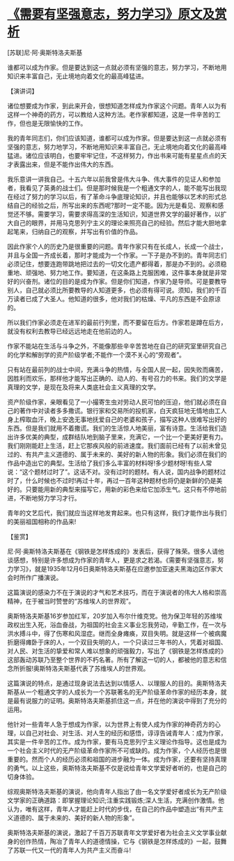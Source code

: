 # [《需要有坚强意志，努力学习》原文及赏析](https://www.vrrw.net/wx/14784.html)

[苏联]尼·阿·奥斯特洛夫斯基

谁都可以成为作家。但是要达到这一点就必须有坚强的意志，努力学习，不断地用知识来丰富自己，无止境地向着文化的最高峰猛进。

【演讲词】

诸位想要成为作家，到此来开会，很想知道怎样成为作家这个问题。青年人以为有这样一个神奇的药方，可以教给人这种方法。老作家都知道，这是一件辛苦的工作，但也是无限愉快的工作。

我的青年同志们，你们应该知道，谁都可以成为作家。但是要达到这一点就必须有坚强的意志，努力地学习，不断地用知识来丰富自己，无止境地向着文化的最高峰猛进。诸位应该明白，也要牢牢记住，不这样努力，作出书来可能有星星点点的天才表露出来，但是不能作出伟大的东西。

我乐意讲一讲我自己。十五六年以前我曾是伟大斗争、伟大事件的见证人和参加者，我看见了英勇的战士们。但是那时候我是一个粗通文字的人，能不能写出我现在经过了努力的学习以后，有了革命斗争底理论知识，并且也能够以艺术的形式总结自己的经验之后，所写出来的东西呢?那时一定不能。因为光是看见、观察和感觉还不够。需要学习，需要求得高深的生活知识，知道世界文学的最好著作，以扩大自己的眼界，并用马克思列宁主义的理论来照亮自己的经验。然后才能大胆地拿起笔来，归纳自己的观察，并写出有价值的作品。

因此作家个人的历史乃是很重要的问题。青年作家只有在长成人，长成一个战士，并且与全国一齐成长着，那时才能成为一个作家。一下子是办不到的。青年同志们必须记住，想要连跑带跳地把过去的一切文化遗产都得着，那是办不到的。必须稳重地、顽强地、努力地工作。要知道，在这条路上克服困难，这件事本身就是非常好的兴奋剂。诸位的目的是成为作家。但是你们知道，作家乃是导师。可是要教导别人，自己就必须比所要教导的人知道更多，也必须有得可说。须知，我们的千百万读者已成了大圣人。他知道的很多，他对我们的枯燥、平凡的东西是不会原谅的。

所以我们作家必须走在进军的最前行列里，而不要留在后方。作家若是蹲在后方，就没有权利去教导已经远远地走在他前边的人。

作家不能站在生活与斗争之外，不能像那些辛辛苦苦地在自己的研究室里研究自己的化学和解剖学的资产阶级学者;不能作一个漠不关心的“旁观者”。

只有站在最前列的战士中间，充满斗争的热情，与全国人民一起，因失败而痛苦，因胜利而欢乐，那样他才能写出正确的、动人的、有号召力的书来。我们的文学是真理的文学，是现在及将来人类底社会主义真理的文学。

资产阶级作家，亲眼看见了一小撮寄生虫对劳动人民可怕的压迫，他们就必须在自己的著作中对读者多多撒谎。银行家和交易所的投机家，白天疯狂地无情地由工人身上榨取血汗，晚上安逸无事地抚爱自己的老婆和孩子，描写这种人很难写出好的东西。但是我们就用不着撒谎。我们的生活惊人地美丽，富有诗意。生活给我们造出许多优美的典型，成群结队地到脑子里来，充满它，一个比一个更美好更有力。我们刚刚能赶上生活，赶上它那疾风般的前进速度。我们面前已经有了以前未曾见过的、有共产主义道德的、属于未来的、美好的新人物的形象。我们必须在我们的作品中造出它的典型。生活给了我们多么丰富的材料呀!多少题材呀!有些人常说：“这个题材过时了”。这话不对。没有过时的题材。有人说，国内战争的题材过时了，什么时候也不过时!再过十年，再过一百年这种题材也将仍是新鲜的仍是美好的。只要能用新的典型来描写它，用新的彩色来给它加添生气。这只有不停地前进，不断地努力学习才行。

青年的文艺后代，我们就应当这样地发育起来。也只有这样，我们才能作出与我们的美丽祖国相称的作品来!



【鉴赏】

尼·阿·奥斯特洛夫斯基在《钢铁是怎样炼成的》发表后，获得了殊荣。很多人请他谈感想，特别是许多想成为作家的青年人，更是求之若渴。《需要有坚强意志，努力学习》，就是1935年12月6日奥斯特洛夫斯基在应邀参加亚速夫黑海边区作家大会时所作广播演说。

这篇演说的感染力不在于演说的才气和艺术技巧，而在于演说者的伟大人格和崇高精神，在于被当时赞誉的“苏维埃人的世界观”。

奥斯特洛夫斯基16岁参加红军，20岁加入布尔什维克党。他为保卫年轻的苏维埃政权出生入死，浴血奋战，为祖国的社会主义事业忘我劳动，辛勤工作，在一次与洪水搏斗中，得了伤寒和风湿症。继而全身瘫痪，双目失明。就是这样一个被病魔折磨得瘫卧于床的人，一个双目失明的人，一个只读过三年书的人，凭着对祖国、对人民、对生活的挚爱和常人难以想象的顽强毅力，写出了《钢铁是怎样炼成的》这部轰动苏联乃至整个世界的不朽名著。所有了解这一切的人，都被他的意志和信念所折服!奥斯特洛夫斯基代表了苏维埃人的世界观。

这篇演说的特点，是通过现身说法去达到以情感人、以理服人的目的。奥斯特洛夫斯基从一个粗通文字的人成长为一个苏联著名的无产阶级革命作家的经历本身，就是最有说服力的证明。奥斯特洛夫斯基抓住这一点，并在他的演说中得到了充分的运用。

他针对一些青年人急于想成为作家，以为世界上有使人成为作家的神奇药方的心理，以自己对社会、对生活、对人生的经历和感悟，谆谆告诫青年人：成为作家，其实是一件辛苦的工作。成为作家，要有马克思列宁主义理论作指导。这也是成为一个社会主义时代的无产阶级革命作家所不可或缺的。成为作家，个人经历也是很重要的。然而个人的经历必须和祖国的进步融为一体。成为作家，还要有坚持真理的勇气。以上这些，奥斯特洛夫斯基不仅是说给青年文学爱好者听的，也是自己的切身体验。

综观奥斯特洛夫斯基的演说，他向青年人指出了由一名文学爱好者成长为无产阶级文学家的正确道路：即掌握理论知识;注重实践锻炼;深人生活，充满创作激情。他认为，唯有这样，青年人才能赶上时代的步伐，在自己的作品中塑造出“有共产主义道德的、属于未来的、美好的新人物的形象”。

奥斯特洛夫斯基的演说，激起了千百万苏联青年文学爱好者为社会主义文学事业献身的创作热情，陶冶了青年人的道德情操，它与《钢铁是怎样炼成的》一起，鼓舞了苏联一代又一代的青年人为共产主义而奋斗!

